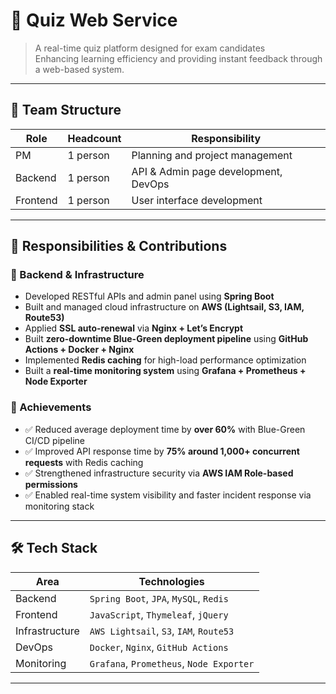 # 🧠 Quiz Web Service

> A real-time quiz platform designed for exam candidates  
> Enhancing learning efficiency and providing instant feedback through a web-based system.

---

## 👥 Team Structure

| Role        | Headcount | Responsibility                  |
|-------------|------------|----------------------------------|
| PM          | 1 person   | Planning and project management |
| Backend     | 1 person   | API & Admin page development, DevOps |
| Frontend    | 1 person   | User interface development       |

---

## 🧩 Responsibilities & Contributions

### 🔧 Backend & Infrastructure

- Developed RESTful APIs and admin panel using **Spring Boot**
- Built and managed cloud infrastructure on **AWS (Lightsail, S3, IAM, Route53)**
- Applied **SSL auto-renewal** via **Nginx + Let’s Encrypt**
- Built **zero-downtime Blue-Green deployment pipeline** using **GitHub Actions + Docker + Nginx**
- Implemented **Redis caching** for high-load performance optimization
- Built a **real-time monitoring system** using **Grafana + Prometheus + Node Exporter**

### 🚀 Achievements

- ✅ Reduced average deployment time by **over 60%** with Blue-Green CI/CD pipeline  
- ✅ Improved API response time by **75% around 1,000+ concurrent requests** with Redis caching  
- ✅ Strengthened infrastructure security via **AWS IAM Role-based permissions**  
- ✅ Enabled real-time system visibility and faster incident response via monitoring stack  

---

## 🛠️ Tech Stack

| Area         | Technologies |
|--------------|--------------|
| Backend      | `Spring Boot`, `JPA`, `MySQL`, `Redis` |
| Frontend     | `JavaScript`, `Thymeleaf`, `jQuery` |
| Infrastructure | `AWS Lightsail`, `S3`, `IAM`, `Route53` |
| DevOps       | `Docker`, `Nginx`, `GitHub Actions` |
| Monitoring   | `Grafana`, `Prometheus`, `Node Exporter` |

---
